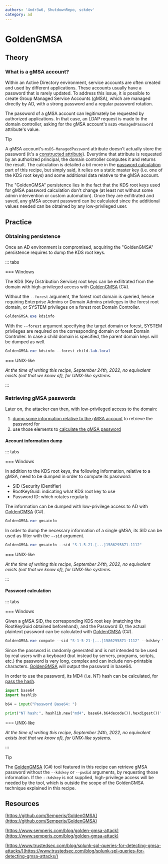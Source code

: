 ```yaml
---
authors: '4ndr3w6, ShutdownRepo, sckdev'
category: ad
---
```


# GoldenGMSA

## Theory

### What is a gMSA account?

Within an Active Directory environment, service accounts are often created and used by different applications. These accounts usually have a password that is rarely updated. To address this issue, it is possible to create Group Managed Service Accounts (gMSA), which are managed directly by AD, with a strong password and a regular password rotation.

The password of a gMSA account can legitimately be requested by authorized applications. In that case, an LDAP request is made to the domain controller, asking for the gMSA account's `msDS-ManagedPassword` attribute's value.

> [!TIP]
> A gMSA account's `msDS-ManagedPassword` attribute doesn't actually store the password (it's a [constructed attribute](https://learn.microsoft.com/en-us/openspecs/windows_protocols/ms-adts/a3aff238-5f0e-4eec-8598-0a59c30ecd56)). Everytime that attribute is requested by an authorized principal, the domain controller computes it and returns the result. The calculation is detailed a bit more in the [password calculation](goldengmsa.md#password-calculation) part of this recipe, but simply said, it relies on a static master key (i.e. one of the KDS root keys) and some additional data relative to the gMSA account.

The "GoldenGMSA" persistence lies in the fact that the KDS root keys used for gMSA password calculation don't change (at least not without some admin intervention or custom automation). Once they are exfiltrated and saved, any gMSA account password can be calculated since the additional values needed can be obtained by any low-privileged user.

## Practice

### Obtaining persistence

Once an AD environment is compromised, acquiring the "GoldenGMSA" persistence requires to dump the KDS root keys.

::: tabs

=== Windows

The KDS (Key Distribution Service) root keys can be exfiltrated from the domain with high-privileged access with [GoldenGMSA](https://github.com/Semperis/GoldenGMSA) (C#).

Without the `--forest` argument, the forest root domain is queried, hence requiring Enterprise Admins or Domain Admins privileges in the forest root domain, or SYSTEM privileges on a forest root Domain Controller.

```powershell
GoldenGMSA.exe kdsinfo
```

With the `--forest` argument specifying the target domain or forest, SYSTEM privileges are required on the corresponding domain or forest Domain Controller. In case a child domain is specified, the parent domain keys will be dumped as well.


```powershell
GoldenGMSA.exe kdsinfo --forest child.lab.local
```



=== UNIX-like

_At the time of writing this recipe, September 24th, 2022, no equivalent exists (not that we know of), for UNIX-like systems._

:::


### Retrieving gMSA passwords

Later on, the attacker can then, with low-privileged access to the domain:

1. [dump some information relative to the gMSA account](goldengmsa.md#account-information-dump) to retrieve the password for
2. use those elements to [calculate the gMSA password](goldengmsa.md#password-calculation)

#### Account information dump

::: tabs

=== Windows

In addition to the KDS root keys, the following information, relative to a gMSA, need to be dumped in order to compute its password:

* SID (Security IDentifier)
* RootKeyGuid: indicating what KDS root key to use
* Password ID: which rotates regularly

The information can be dumped with low-privilege access to AD with [GoldenGMSA](https://github.com/Semperis/GoldenGMSA) (C#).

```powershell
GoldenGMSA.exe gmsainfo
```

In order to dump the necessary information of a single gMSA, its SID can be used as filter with the `--sid` argument.

```powershell
GoldenGMSA.exe gmsainfo --sid "S-1-5-21-[...]1586295871-1112"
```


=== UNIX-like

_At the time of writing this recipe, September 24th, 2022, no equivalent exists (not that we know of), for UNIX-like systems._

:::


#### Password calculation

::: tabs

=== Windows

Given a gMSA SID, the corresponding KDS root key (matching the RootKeyGuid obtained beforehand), and the Password ID, the actual plaintext password can be calculated with [GoldenGMSA](https://github.com/Semperis/GoldenGMSA) (C#).


```powershell
GoldenGMSA.exe compute --sid "S-1-5-21-[...]1586295871-1112" --kdskey "AQA[...]jG2/M=" --pwdid "AQAAAEtEU[...]gBsAGEAYgBzAAAA"
```


Since the password is randomly generated and is not intended to be used by real users with a keyboard (but instead by servers, programs, scripts, etc.) the password is very long, complex and can include non-printable characters. [GoldenGMSA](https://github.com/Semperis/GoldenGMSA) will output the password in base64.

In order to use the password, its MD4 (i.e. NT) hash can be calculated, for [pass the hash](../movement/ntlm/pth.md).


```python
import base64
import hashlib

b64 = input("Password Base64: ")

print("NT hash:", hashlib.new("md4", base64.b64decode()).hexdigest())'
```



=== UNIX-like

_At the time of writing this recipe, September 24th, 2022, no equivalent exists (not that we know of), for UNIX-like systems._

:::


> [!TIP]
> The [GoldenGMSA](https://github.com/Semperis/GoldenGMSA) (C#) tool featured in this recipe can retrieve gMSA password without the `--kdskey` or `--pwdid` arguments, by requesting those information. If the `--kdskey` is not supplied, high-privilege access will be needed by the tool, which is outside the scope of the GoldenGMSA technique explained in this recipe.

## Resources

[https://github.com/Semperis/GoldenGMSA](https://github.com/Semperis/GoldenGMSA)

[https://www.semperis.com/blog/golden-gmsa-attack](https://www.semperis.com/blog/golden-gmsa-attack)

[https://www.trustedsec.com/blog/splunk-spl-queries-for-detecting-gmsa-attacks/](https://www.trustedsec.com/blog/splunk-spl-queries-for-detecting-gmsa-attacks/)
